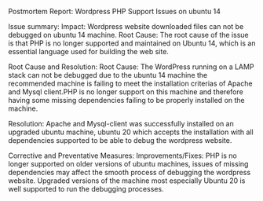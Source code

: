 Postmortem Report: Wordpress PHP Support Issues on ubuntu 14


Issue  summary:
 Impact: Wordpress website downloaded files can not be debugged on ubuntu 14 machine.
 Root Cause: The root cause of the issue is that PHP is no longer supported and maintained on Ubuntu 14, which is an essential language used for building the web site.

Root Cause and Resolution:
 Root Cause: The WordPress running on a LAMP stack can not be debugged due to the ubuntu 14 machine the recommended machine is  failing to meet the installation criterias of Apache and Mysql client.PHP is no longer support on this machine and therefore having some missing dependencies failing to be properly installed on the machine.

Resolution: Apache and Mysql-client was successfully installed on an upgraded ubuntu machine, ubuntu 20 which accepts the installation with all dependencies supported to be able to debug the wordpress website.

Corrective and Preventative Measures:
 Improvements/Fixes: PHP is no longer supported on older versions of ubuntu machines, issues of missing dependencies  may affect the smooth process of debugging the wordpress website. Upgraded versions of the machine most especially Ubuntu 20 is well supported to run the debugging processes.

